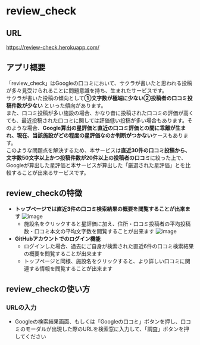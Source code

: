 # review_check
## URL
https://review-check.herokuapp.com/
## アプリ概要
「review_check」はGoogleの口コミにおいて、サクラが書いたと思われる投稿が多々見受けられることに問題意識を持ち、生まれたサービスです。<br>サクラが書いた投稿の傾向として**①文字数が極端に少ない②投稿者の口コミ投稿件数が少ない** といった傾向があります。<br>また、口コミ投稿が多い施設の場合、かなり昔に投稿された口コミの評価が高くても、最近投稿された口コミに関しては評価低い投稿が多い場合もあります。そのような場合、**Google算出の星評価と直近の口コミ評価との間に乖離が生まれ、現在、当該施設がどの程度の星評価なのか判断がつかない**ケースもあります。<br>このような問題点を解決するため、本サービスは**直近30件の口コミ投稿から、文字数50文字以上かつ投稿件数が20件以上の投稿者の口コミ**に絞った上で、Googleが算出した星評価と本サービスが算出した「厳選された星評価」とを比較することが出来るサービスです。
## review_checkの特徴
- **トップページでは直近3件の口コミ検索結果の概要を閲覧することが出来ます**
![image](https://user-images.githubusercontent.com/61894818/124479226-0703c600-dde1-11eb-9e8d-cd58c4ff459e.png)
  - 施設名をクリックすると星評価に加え、住所・口コミ投稿者の平均投稿数・口コミ本文の平均文字数を閲覧することが出来ます
![image](https://user-images.githubusercontent.com/61894818/124479306-1aaf2c80-dde1-11eb-9a2d-9c85f29bfee8.png)
- **GitHubアカウントでのログイン機能**
  - ログインした場合、過去にご自身が検索された直近6件の口コミ検索結果の概要を閲覧することが出来ます
  - トップページと同様、施設名をクリックすると、より詳しい口コミに関連する情報を閲覧することが出来ます  
## review_checkの使い方
### URLの入力
- Googleの検索結果画面、もしくは「Googleの口コミ」ボタンを押し、口コミのモーダルが出現した際のURLを検索窓に入力して、「調査」ボタンを押してください
